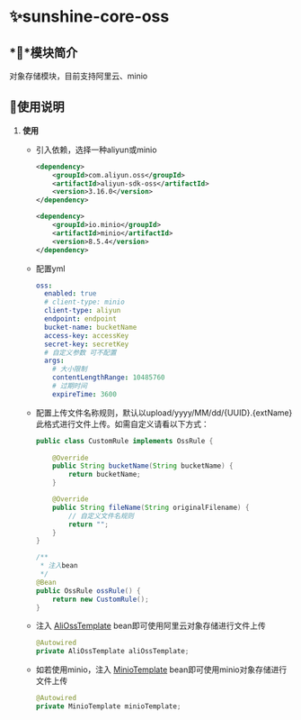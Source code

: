 # ✨sunshine-core-oss

## *💎*模块简介

对象存储模块，目前支持阿里云、minio

## 💫使用说明

1. **使用**

   - 引入依赖，选择一种aliyun或minio

     ```xml
     <dependency>
         <groupId>com.aliyun.oss</groupId>
         <artifactId>aliyun-sdk-oss</artifactId>
         <version>3.16.0</version>
     </dependency>
     
     <dependency>
         <groupId>io.minio</groupId>
         <artifactId>minio</artifactId>
         <version>8.5.4</version>
     </dependency>
     ```
   
   - 配置yml

     ```yaml
     oss:
       enabled: true
       # client-type: minio
       client-type: aliyun
       endpoint: endpoint
       bucket-name: bucketName
       access-key: accessKey
       secret-key: secretKey
       # 自定义参数 可不配置
       args: 
         # 大小限制
         contentLengthRange: 10485760
         # 过期时间
         expireTime: 3600
     ```
   
   - 配置上传文件名称规则，默认以upload/yyyy/MM/dd/{UUID}.{extName}此格式进行文件上传。如需自定义请看以下方式：
   
     ```java
     public class CustomRule implements OssRule {
         
         @Override
         public String bucketName(String bucketName) {
             return bucketName;
         }
     
         @Override
         public String fileName(String originalFilename) {
             // 自定义文件名规则
             return "";
         }
     }
     
     /**
      * 注入bean
      */
     @Bean
     public OssRule ossRule() {
         return new CustomRule();
     }
     ```
   
   - 注入 [AliOssTemplate](src%2Fmain%2Fjava%2Forg%2Fsunshine%2Fcore%2Foss%2FAliOssTemplate.java) bean即可使用阿里云对象存储进行文件上传
   
     ```java
     @Autowired
     private AliOssTemplate aliOssTemplate;
     ```
   
   - 如若使用minio，注入 [MinioTemplate](src%2Fmain%2Fjava%2Forg%2Fsunshine%2Fcore%2Foss%2FMinioTemplate.java) bean即可使用minio对象存储进行文件上传
   
     ```java
     @Autowired
     private MinioTemplate minioTemplate;
     ```
   
     